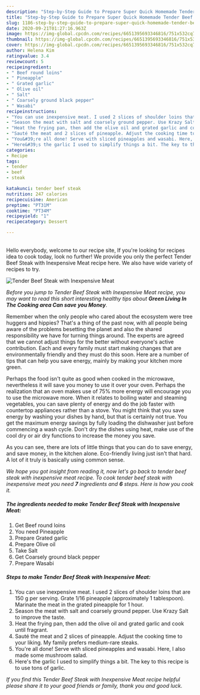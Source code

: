 ```yaml
---
description: "Step-by-Step Guide to Prepare Super Quick Homemade Tender Beef Steak with Inexpensive Meat"
title: "Step-by-Step Guide to Prepare Super Quick Homemade Tender Beef Steak with Inexpensive Meat"
slug: 1186-step-by-step-guide-to-prepare-super-quick-homemade-tender-beef-steak-with-inexpensive-meat
date: 2020-09-21T01:27:16.963Z
image: https://img-global.cpcdn.com/recipes/6651395693346816/751x532cq70/tender-beef-steak-with-inexpensive-meat-recipe-main-photo.jpg
thumbnail: https://img-global.cpcdn.com/recipes/6651395693346816/751x532cq70/tender-beef-steak-with-inexpensive-meat-recipe-main-photo.jpg
cover: https://img-global.cpcdn.com/recipes/6651395693346816/751x532cq70/tender-beef-steak-with-inexpensive-meat-recipe-main-photo.jpg
author: Helena Kim
ratingvalue: 3.4
reviewcount: 5
recipeingredient:
- " Beef round loins"
- " Pineapple"
- " Grated garlic"
- " Olive oil"
- " Salt"
- " Coarsely ground black pepper"
- " Wasabi"
recipeinstructions:
- "You can use inexpensive meat. I used 2 slices of shoulder loins that are 150 g per serving. Grate 1/16 pineapple (approximately 1 tablespoon). Marinate the meat in the grated pineapple for 1 hour."
- "Season the meat with salt and coarsely ground pepper. Use Krazy Salt to improve the taste."
- "Heat the frying pan, then add the olive oil and grated garlic and cook until fragrant."
- "Sauté the meat and 2 slices of pineapple. Adjust the cooking time to your liking. My family prefers medium-rare steaks."
- "You&#39;re all done! Serve with sliced pineapples and wasabi. Here, I also made some mushroom salad."
- "Here&#39;s the garlic I used to simplify things a bit. The key to this recipe is to use tons of garlic."
categories:
- Recipe
tags:
- tender
- beef
- steak

katakunci: tender beef steak 
nutrition: 247 calories
recipecuisine: American
preptime: "PT31M"
cooktime: "PT34M"
recipeyield: "1"
recipecategory: Dessert

---
```

<br>
Hello everybody, welcome to our recipe site, If you're looking for recipes idea to cook today, look no further! We provide you only the perfect Tender Beef Steak with Inexpensive Meat recipe here. We also have wide variety of recipes to try.
<br>


![Tender Beef Steak with Inexpensive Meat](https://img-global.cpcdn.com/recipes/6651395693346816/751x532cq70/tender-beef-steak-with-inexpensive-meat-recipe-main-photo.jpg)

<i>Before you jump to Tender Beef Steak with Inexpensive Meat recipe, you may want to read this short interesting healthy tips about 
<strong>Green Living In The Cooking area Can save you Money</strong>.</i>
</br>

Remember when the only people who cared about the ecosystem were tree huggers and hippies? That's a thing of the past now, with all people being aware of the problems besetting the planet and also the shared responsibility we have for turning things around. The experts are agreed that we cannot adjust things for the better without everyone's active contribution. Each and every family must start making changes that are environmentally friendly and they must do this soon. Here are a number of tips that can help you save energy, mainly by making your kitchen more green.

Perhaps the food isn't quite as good when cooked in the microwave, nevertheless it will save you money to use it over your oven. Perhaps the realization that an oven makes use of 75% more energy will encourage you to use the microwave more. When it relates to boiling water and steaming vegetables, you can save plenty of energy and do the job faster with countertop appliances rather than a stove. You might think that you save energy by washing your dishes by hand, but that is certainly not true. You get the maximum energy savings by fully loading the dishwasher just before commencing a wash cycle. Don't dry the dishes using heat, make use of the cool dry or air dry functions to increase the money you save.

As you can see, there are lots of little things that you can do to save energy, and save money, in the kitchen alone. Eco-friendly living just isn't that hard. A lot of it truly is basically using common sense.


<i>We hope you got insight from reading it, now let's go back to tender beef steak with inexpensive meat recipe. To cook tender beef steak with inexpensive meat you need <strong>7</strong> ingredients and <strong>6</strong> steps. Here is how you cook it.
</i>

##### The ingredients needed to make Tender Beef Steak with Inexpensive Meat:

1. Get  Beef round loins
1. You need  Pineapple
1. Prepare  Grated garlic
1. Prepare  Olive oil
1. Take  Salt
1. Get  Coarsely ground black pepper
1. Prepare  Wasabi


##### Steps to make Tender Beef Steak with Inexpensive Meat:

1. You can use inexpensive meat. I used 2 slices of shoulder loins that are 150 g per serving. Grate 1/16 pineapple (approximately 1 tablespoon). Marinate the meat in the grated pineapple for 1 hour.
1. Season the meat with salt and coarsely ground pepper. Use Krazy Salt to improve the taste.
1. Heat the frying pan, then add the olive oil and grated garlic and cook until fragrant.
1. Sauté the meat and 2 slices of pineapple. Adjust the cooking time to your liking. My family prefers medium-rare steaks.
1. You&#39;re all done! Serve with sliced pineapples and wasabi. Here, I also made some mushroom salad.
1. Here&#39;s the garlic I used to simplify things a bit. The key to this recipe is to use tons of garlic.


<i>If you find this Tender Beef Steak with Inexpensive Meat recipe helpful please share it to your good friends or family, thank you and good luck.</i>
